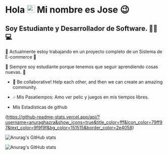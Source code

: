 # Hola <a href="https://www.gautamkrishnar.com/"><img src="https://media.giphy.com/media/hvRJCLFzcasrR4ia7z/giphy.gif" width="25px"></a> Mi nombre es Jose :wink:	

## Soy Estudiante y Desarrollador de Software. 👨‍🎓 💻

:pushpin: Actualmente estoy trabajando en un proyecto completo de un Sistema de E-commerce 🔭

:pushpin: Siempre soy estudiante porque tenemos que seguir aprendiendo cosas nuevas. 🌱

- 👯 Be collaborative! Help each other, and then we can create an amazing community.
- 🎶 Mis Pasatiempos: Amo ver pelic y juegos en mis tiempos libres.

- Mis Estadísticas de github

(https://github-readme-stats.vercel.app/api/?username=anuraghazra&show_icons=true&title_color=fff&icon_color=79ff97&text_color=9f9f9f&bg_color=151515&border_color=2e4058)

![Anurag's GitHub stats](https://github-readme-stats.vercel.app/api?username=anuraghazra&theme=great-gatsby&show_icons=true)


![Anurag's GitHub stats](https://github-readme-stats.vercel.app/api?username=anuraghazra&theme=great-gatsby&border_color=red)


